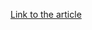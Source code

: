 [Link to the article](https://www.darktrace.com/en/blog/post-mortem-of-a-targeted-sodinokibi-ransomware-attack/)
